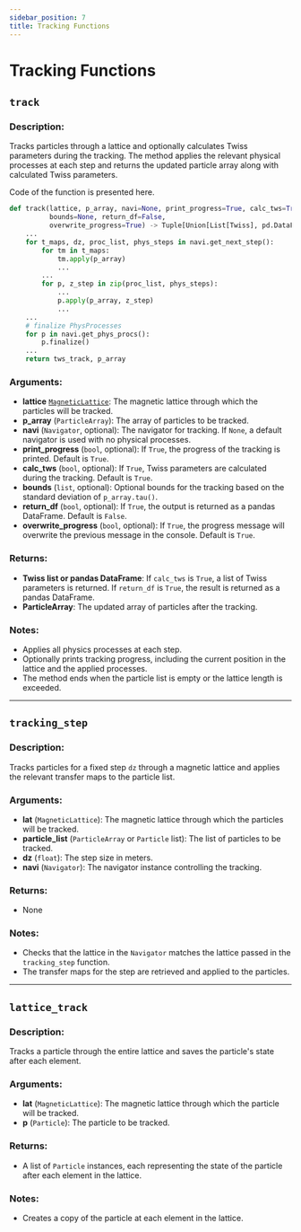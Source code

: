 ```yaml
---
sidebar_position: 7
title: Tracking Functions
---
```


# Tracking Functions 

## `track`

### Description:
Tracks particles through a lattice and optionally calculates Twiss parameters during the tracking. The method applies the relevant physical processes at each step and returns the updated particle array along with calculated Twiss parameters.

Code of the function is presented here. 
```python 
def track(lattice, p_array, navi=None, print_progress=True, calc_tws=True, 
          bounds=None, return_df=False,
          overwrite_progress=True) -> Tuple[Union[List[Twiss], pd.DataFrame], ParticleArray]:
    ...
    for t_maps, dz, proc_list, phys_steps in navi.get_next_step():
        for tm in t_maps:
            tm.apply(p_array)
            ...
        ...
        for p, z_step in zip(proc_list, phys_steps):
            ...
            p.apply(p_array, z_step)
            ...
    ...
    # finalize PhysProcesses
    for p in navi.get_phys_procs():
        p.finalize()
    ...
    return tws_track, p_array
```
### Arguments:
- **lattice** [`MagneticLattice`](MagnetLattice.md): The magnetic lattice through which the particles will be tracked.
- **p_array** (`ParticleArray`): The array of particles to be tracked.
- **navi** (`Navigator`, optional): The navigator for tracking. If `None`, a default navigator is used with no physical processes.
- **print_progress** (`bool`, optional): If `True`, the progress of the tracking is printed. Default is `True`.
- **calc_tws** (`bool`, optional): If `True`, Twiss parameters are calculated during the tracking. Default is `True`.
- **bounds** (`list`, optional): Optional bounds for the tracking based on the standard deviation of `p_array.tau()`.
- **return_df** (`bool`, optional): If `True`, the output is returned as a pandas DataFrame. Default is `False`.
- **overwrite_progress** (`bool`, optional): If `True`, the progress message will overwrite the previous message in the console. Default is `True`.

### Returns:
- **Twiss list or pandas DataFrame**: If `calc_tws` is `True`, a list of Twiss parameters is returned. If `return_df` is `True`, the result is returned as a pandas DataFrame.
- **ParticleArray**: The updated array of particles after the tracking.

### Notes:
- Applies all physics processes at each step.
- Optionally prints tracking progress, including the current position in the lattice and the applied processes.
- The method ends when the particle list is empty or the lattice length is exceeded.

---

## `tracking_step`

### Description:
Tracks particles for a fixed step `dz` through a magnetic lattice and applies the relevant transfer maps to the particle list.

### Arguments:
- **lat** (`MagneticLattice`): The magnetic lattice through which the particles will be tracked.
- **particle_list** (`ParticleArray` or `Particle` list): The list of particles to be tracked.
- **dz** (`float`): The step size in meters.
- **navi** (`Navigator`): The navigator instance controlling the tracking.

### Returns:
- None

### Notes:
- Checks that the lattice in the `Navigator` matches the lattice passed in the `tracking_step` function.
- The transfer maps for the step are retrieved and applied to the particles.

---


## `lattice_track`

### Description:
Tracks a particle through the entire lattice and saves the particle's state after each element.

### Arguments:
- **lat** (`MagneticLattice`): The magnetic lattice through which the particle will be tracked.
- **p** (`Particle`): The particle to be tracked.

### Returns:
- A list of `Particle` instances, each representing the state of the particle after each element in the lattice.

### Notes:
- Creates a copy of the particle at each element in the lattice.